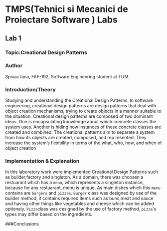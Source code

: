 # TMPS(Tehnici si Mecanici de Proiectare Software ) Labs
## Lab 1
### Topic:Creational Design Patterns
### Author
Spivac Iana, FAF-192, Software Engineering student at TUM.

### Introduction/Theory
Studying and understanding the Creational Design Patterns.
In software engineering, creational design patterns are design patterns that deal with object creation mechanisms,
trying to create objects in a manner suitable to the situation. Creational design patterns are composed of two dominant ideas. 
One is encapsulating knowledge about which concrete classes the system uses. Another is hiding how instances of these concrete classes are created and combined.
The creational patterns aim to separate a system from how its objects are created, composed, and rep.resented. 
They increase the system’s flexibility in terms of the what, who, how, and when of object creation

### Implementation & Explanation
In this laboratory work were implemented Creational Design Patterns such as builder,factory and singleton.
As a domain, there was choosen a restuarant which has a `menu`, which represents a singleton instance, because
for any restuarant, menu is unique. As main dishes which this `menu` contains are `burgers` and `pizzas`.
`Burger` class was designed by use of the builder method, it contains required items such as buns,meat and sauce and having
other things like vegetables and cheese which can be added optionaly.
`Pizza`class was designed by the use of factory method, `pizza`'s types may differ based on the ingredients.

###Conclusions
